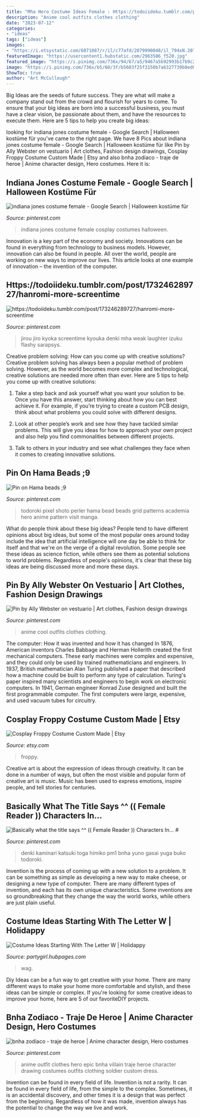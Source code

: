 ```yaml
---
title: "Mha Hero Costume Ideas Female : Https://todoiideku.tumblr.com/post/173246289727/hanromi-more-screentime"
description: "Anime cool outfits clothes clothing"
date: "2023-07-12"
categories:
- "ideas"
tags: ["ideas"]
images:
- "https://i.etsystatic.com/6871087/r/il/c77afd/2079990048/il_794xN.2079990048_kho7.jpg"
featuredImage: "https://usercontent1.hubstatic.com/2963586_f520.jpg"
featured_image: "https://i.pinimg.com/736x/94/67/a5/9467a5b92993b17b9c226f0f358e64ab.jpg"
image: "https://i.pinimg.com/736x/b5/60/3f/b5603f25f3150b7a6327739b8ed0d9ab.jpg"
ShowToc: true
author: "Art McCullough"
---
```



Big Ideas are the seeds of future success. They are what will make a company stand out from the crowd and flourish for years to come. To ensure that your big ideas are born into a successful business, you must have a clear vision, be passionate about them, and have the resources to execute them. Here are 5 tips to help you create big ideas: 

	

		
looking for indiana jones costume female - Google Search | Halloween kostüme für you've came to the right page. We have 8 Pics about indiana jones costume female - Google Search | Halloween kostüme für like Pin by Ally Webster on vestuario | Art clothes, Fashion design drawings, Cosplay Froppy Costume Custom Made | Etsy and also bnha zodiaco - traje de heroe | Anime character design, Hero costumes. Here it is:
		
    
## Indiana Jones Costume Female - Google Search | Halloween Kostüme Für

<img loading=lazy src="https://i.pinimg.com/736x/56/2d/43/562d439fe12c5fedfbac169d0333cc99--indiana-jones-costume-cosplay-ideas.jpg" onerror="this.onerror=null;this.src='https://tse2.mm.bing.net/th?id=OIP.lOSh3acLLUPkUMlKN1rNzAAAAA&amp;pid=15.1';" alt="indiana jones costume female - Google Search | Halloween kostüme für">

_Source: pinterest.com_

>indiana jones costume female cosplay costumes halloween. 

	

Innovation is a key part of the economy and society. Innovations can be found in everything from technology to business models. However, innovation can also be found in people. All over the world, people are working on new ways to improve our lives. This article looks at one example of innovation – the invention of the computer.

    
## Https://todoiideku.tumblr.com/post/173246289727/hanromi-more-screentime

<img loading=lazy src="https://i.pinimg.com/736x/d5/17/1c/d5171c0b8707b1522284916b1e520010.jpg" onerror="this.onerror=null;this.src='https://tse2.mm.bing.net/th?id=OIP.xBC3pJ6LZ4tiHovE4btKegHaKd&amp;pid=15.1';" alt="https://todoiideku.tumblr.com/post/173246289727/hanromi-more-screentime">

_Source: pinterest.com_

>jirou jiro kyoka screentime kyouka denki mha weak laughter izuku flashy sarapsys. 

	

Creative problem solving: How can you come up with creative solutions?
Creative problem solving has always been a popular method of problem solving. However, as the world becomes more complex and technological, creative solutions are needed more often than ever. Here are 5 tips to help you come up with creative solutions:
1. Take a step back and ask yourself what you want your solution to be. Once you have this answer, start thinking about how you can best achieve it. For example, if you’re trying to create a custom PCB design, think about what problems you could solve with different designs.

2. Look at other people’s work and see how they have tackled similar problems. This will give you ideas for how to approach your own project and also help you find commonalities between different projects.

3. Talk to others in your industry and see what challenges they face when it comes to creating innovative solutions.

    
## Pin On Hama Beads ;9

<img loading=lazy src="https://i.pinimg.com/736x/cf/72/c3/cf72c31102287d3c2b35b11927bae8c8.jpg" onerror="this.onerror=null;this.src='https://tse4.mm.bing.net/th?id=OIP.Ud6L-5de6d8IUVDqOViUsAHaJ4&amp;pid=15.1';" alt="Pin on Hama beads ;9">

_Source: pinterest.com_

>todoroki pixel shoto perler hama bead beads grid patterns academia hero anime pattern visit manga. 

	

What do people think about these big ideas?
People tend to have different opinions about big ideas, but some of the most popular ones around today include the idea that artificial intelligence will one day be able to think for itself and that we're on the verge of a digital revolution. Some people see these ideas as science fiction, while others see them as potential solutions to world problems. Regardless of people's opinions, it's clear that these big ideas are being discussed more and more these days.

    
## Pin By Ally Webster On Vestuario | Art Clothes, Fashion Design Drawings

<img loading=lazy src="https://i.pinimg.com/736x/93/a0/7e/93a07e96810e7fd2f53f671e44add175--anime-outfits-cool-outfits.jpg" onerror="this.onerror=null;this.src='https://tse3.mm.bing.net/th?id=OIP.PJ560HK4ay7klwCW5d6z2wAAAA&amp;pid=15.1';" alt="Pin by Ally Webster on vestuario | Art clothes, Fashion design drawings">

_Source: pinterest.com_

>anime cool outfits clothes clothing. 

	

The computer: How it was invented and how it has changed
In 1876, American inventors Charles Babbage and Herman Hollerith created the first mechanical computers. These early machines were complex and expensive, and they could only be used by trained mathematicians and engineers. In 1937, British mathematician Alan Turing published a paper that described how a machine could be built to perform any type of calculation. Turing's paper inspired many scientists and engineers to begin work on electronic computers. In 1941, German engineer Konrad Zuse designed and built the first programmable computer. The first computers were large, expensive, and used vacuum tubes for circuitry.

    
## Cosplay Froppy Costume Custom Made | Etsy

<img loading=lazy src="https://i.etsystatic.com/6871087/r/il/c77afd/2079990048/il_794xN.2079990048_kho7.jpg" onerror="this.onerror=null;this.src='https://tse1.mm.bing.net/th?id=OIP.gJacWQ6OpZy7oIspDv-QVAHaJ4&amp;pid=15.1';" alt="Cosplay Froppy Costume Custom Made | Etsy">

_Source: etsy.com_

>froppy. 

	

Creative art is about the expression of ideas through creativity. It can be done in a number of ways, but often the most visible and popular form of creative art is music. Music has been used to express emotions, inspire people, and tell stories for centuries.

    
## Basically What The Title Says ^^ (( Female Reader )) Characters In… #

<img loading=lazy src="https://i.pinimg.com/736x/b5/60/3f/b5603f25f3150b7a6327739b8ed0d9ab.jpg" onerror="this.onerror=null;this.src='https://tse1.mm.bing.net/th?id=OIP.-kYfezjfRy-pBcy1hoAdUQHaIC&amp;pid=15.1';" alt="Basically what the title says ^^ (( Female Reader )) Characters In… #">

_Source: pinterest.com_

>denki kaminari katsuki toga himiko pm1 bnha yuno gasai yuga buko todoroki. 

	

Invention is the process of coming up with a new solution to a problem. It can be something as simple as developing a new way to make cheese, or designing a new type of computer. There are many different types of invention, and each has its own unique characteristics. Some inventions are so groundbreaking that they change the way the world works, while others are just plain useful.

    
## Costume Ideas Starting With The Letter W | Holidappy

<img loading=lazy src="https://usercontent1.hubstatic.com/2963586_f520.jpg" onerror="this.onerror=null;this.src='https://tse1.mm.bing.net/th?id=OIP._-gUFQ0YInltwnUfQfsm-AHaPn&amp;pid=15.1';" alt="Costume Ideas Starting With The Letter W | Holidappy">

_Source: partygirl.hubpages.com_

>wag. 

	

Diy Ideas can be a fun way to get creative with your home. There are many different ways to make your home more comfortable and stylish, and these ideas can be simple or complex. If you're looking for some creative ideas to improve your home, here are 5 of our favoriteDIY projects.

    
## Bnha Zodiaco - Traje De Heroe | Anime Character Design, Hero Costumes

<img loading=lazy src="https://i.pinimg.com/736x/94/67/a5/9467a5b92993b17b9c226f0f358e64ab.jpg" onerror="this.onerror=null;this.src='https://tse3.mm.bing.net/th?id=OIP.YRCMAlApX4vrkLbEF8WLoQAAAA&amp;pid=15.1';" alt="bnha zodiaco - traje de heroe | Anime character design, Hero costumes">

_Source: pinterest.com_

>anime outfit clothes hero epic bnha villain traje heroe character drawing costumes outfits clothing soldier custom dress. 

	

Invention can be found in every field of life.
Invention is not a rarity. It can be found in every field of life, from the simple to the complex. Sometimes, it is an accidental discovery, and other times it is a design that was perfect from the beginning. Regardless of how it was made, invention always has the potential to change the way we live and work.

